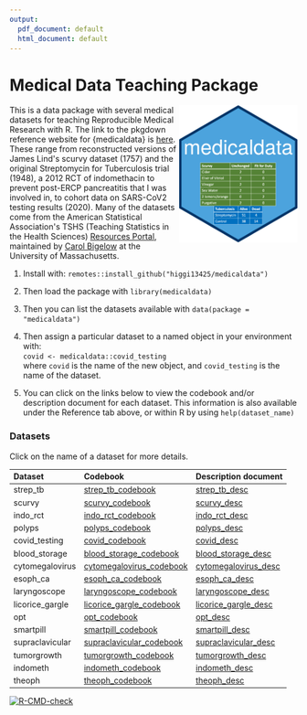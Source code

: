 ```yaml
---
output:
  pdf_document: default
  html_document: default
---
```

# Medical Data Teaching Package

<img src='man/figures/hex-medicaldata.png' align="right" height="240">

This is a data package with several medical datasets for teaching Reproducible Medical Research with R. The link to the pkgdown reference website for {medicaldata} is [here](https://higgi13425.github.io/medicaldata/). These range from reconstructed versions of James Lind's scurvy dataset (1757) and the original Streptomycin for Tuberculosis trial (1948), a 2012 RCT of indomethacin to prevent post-ERCP pancreatitis that I was involved in, to cohort data on SARS-CoV2 testing results (2020). Many of the datasets come from the American Statistical Association's TSHS (Teaching Statistics in the Health Sciences) [Resources Portal](https://www.causeweb.org/tshs/category/dataset/), maintained by [Carol Bigelow](https://www.umass.edu/sphhs/person/carol-bigelow) at the University of Massachusetts.

1. Install with: `remotes::install_github("higgi13425/medicaldata")`     
2. Then load the package with `library(medicaldata)`    
3. Then you can list the datasets available with `data(package = "medicaldata")`    

4. Then assign a particular dataset to a named object in your environment with: <br>
`covid <- medicaldata::covid_testing` <br>
where `covid` is the name of the new object,
and `covid_testing` is the name of the dataset.<br>

5. You can click on the links below to view the codebook and/or description document for each dataset. This information is also available under the Reference tab above, or within R by using `help(dataset_name)` <br>


### Datasets
Click on the name of a dataset for more details.

| Dataset         | Codebook                 | Description document          |
|:----------------|:-------------------------|:-------------------------|
|strep_tb|[strep_tb_codebook](https://github.com/higgi13425/medicaldata/blob/master/man/codebooks/strep_tb_codebook.pdf)|[strep_tb_desc](https://github.com/higgi13425/medicaldata/blob/master/man/description_docs/strep_tb_desc.pdf)|
|scurvy|[scurvy_codebook](https://github.com/higgi13425/medicaldata/blob/master/man/codebooks/scurvy_codebook.pdf)| [scurvy_desc](https://github.com/higgi13425/medicaldata/blob/master/man/description_docs/scurvy_desc.pdf)|
|indo_rct|[indo_rct_codebook](https://github.com/higgi13425/medicaldata/blob/master/man/codebooks/indo_rct_codebook.pdf)|[indo_rct_desc](https://github.com/higgi13425/medicaldata/blob/master/man/description_docs/indo_rct_desc.pdf)|
|polyps|[polyps_codebook](https://github.com/higgi13425/medicaldata/blob/master/man/codebooks/polyps_codebook.pdf)|[polyps_desc](https://github.com/higgi13425/medicaldata/blob/master/man/description_docs/polyps_desc.pdf)|
| covid_testing    | [covid_codebook](https://github.com/higgi13425/medicaldata/blob/master/man/codebooks/covid_testing_codebook.pdf)     |[covid_desc](https://github.com/higgi13425/medicaldata/blob/master/man/description_docs/covid_desc.pdf)  |
| blood_storage   | [blood_storage_codebook](https://www.causeweb.org/tshs/datasets/Blood%20Storage%20Data%20Dictionary.pdf)| [blood_storage_desc](https://www.causeweb.org/tshs/datasets/Blood%20Storage%20Dataset%20Introduction.pdf)   |
| cytomegalovirus | [cytomegalovirus_codebook](https://www.causeweb.org/tshs/datasets/Cytomegalovirus%20Data%20Dictionary.pdf)| [cytomegalovirus_desc](https://www.causeweb.org/tshs/datasets/Cytomegalovirus%20Dataset%20Introduction.pdf)  |
| esoph_ca|[esoph_ca_codebook](https://github.com/higgi13425/medicaldata/blob/master/man/codebooks/esoph_codebook.pdf) |  [esoph_ca_desc](https://github.com/higgi13425/medicaldata/blob/master/man/description_docs/esoph_desc.pdf) |
| laryngoscope    |[laryngoscope_codebook](https://www.causeweb.org/tshs/datasets/Laryngoscope%20Data%20Dictionary.pdf)| [laryngoscope_desc](https://www.causeweb.org/tshs/datasets/Laryngoscope%20Dataset%20Introduction.pdf)  |
| licorice_gargle | [licorice_gargle_codebook](https://www.causeweb.org/tshs/datasets/Licorice%20Gargle%20Data%20Dictionary.pdf)| [licorice_gargle_desc](https://www.causeweb.org/tshs/datasets/Licorice%20Gargle%20Dataset%20Introduction.pdf) |
| opt             | [opt_codebook](https://www.causeweb.org/tshs/datasets/OPT_Data_Dictionary.pdf)| [opt_desc](https://www.causeweb.org/tshs/datasets/OPT_Dataset_Introduction.pdf)      |
| smartpill       | [smartpill_codebook](https://www.causeweb.org/tshs/datasets/Smart%20Pill%20Data%20Dictionary.pdf)| [smartpill_desc](https://www.causeweb.org/tshs/datasets/Smart%20Pill%20Dataset%20Introduction.pdf)     |
| supraclavicular | [supraclavicular_codebook](https://www.causeweb.org/tshs/datasets/Supraclavicular%20Data%20Dictionary.pdf)| [supraclavicular_desc](https://www.causeweb.org/tshs/datasets/Supraclavicular%20Dataset%20Introduction.pdf)    |
| tumorgrowth     | [tumorgrowth_codebook](https://www.causeweb.org/tshs/datasets/tumorgrowth_dictionary.pdf)| [tumorgrowth_desc](https://www.causeweb.org/tshs/datasets/tumorgrowth_introduction.pdf) |
| indometh        | [indometh_codebook](https://github.com/higgi13425/medicaldata/blob/master/man/codebooks/indometh_codebook.pdf)         |   [indometh_desc](https://github.com/higgi13425/medicaldata/blob/master/man/description_docs/indometh_desc.pdf)       |
| theoph          | [theoph_codebook](https://github.com/higgi13425/medicaldata/blob/master/man/codebooks/theoph_codebook.pdf)         |   [ theoph_desc](https://github.com/higgi13425/medicaldata/blob/master/man/description_docs/theoph_desc.pdf)  |


<!-- badges: start -->
[![R-CMD-check](https://github.com/higgi13425/medicaldata/workflows/R-CMD-check/badge.svg)](https://github.com/higgi13425/medicaldata/actions)
<!-- badges: end -->



